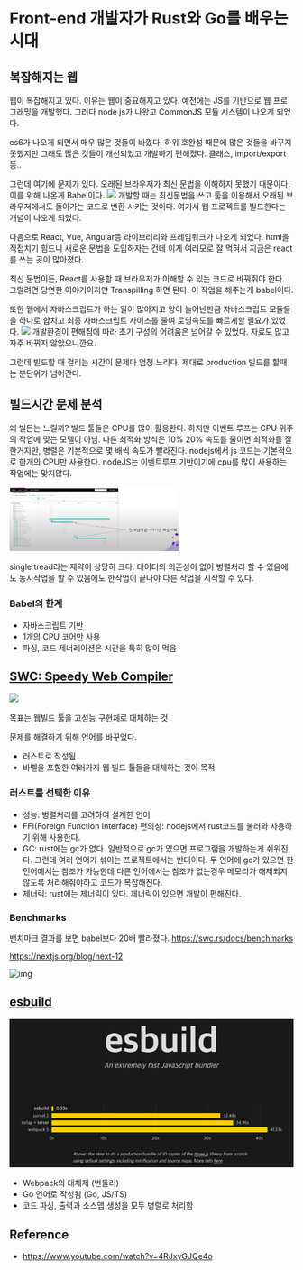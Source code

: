 # Front-end 개발자가 Rust와 Go를 배우는 시대

## 복잡해지는 웹

웹이 복잡해지고 있다. 이유는 웹이 중요해지고 있다. 예전에는 JS를 기반으로 웹 프로그래밍을 개발했다. 그러다 node js가 나왔고 CommonJS 모듈 시스템이 나오게 되었다.

es6가 나오게 되면서 매우 많은 것들이 바꼈다. 하위 호완성 때문에 많은 것들을 바꾸지 못했지만 그래도 많은 것들이 개선되었고 개발하기 편해졌다. 클래스, import/export 등..

그런데 여기에 문제가 있다. 오래된 브라우저가 최신 문법을 이해하지 못했기 때문이다. 이를 위해 나온게 Babel이다.
<img src="https://raw.githubusercontent.com/babel/logo/master/babel.png" width="200"/>
개발할 때는 최신문법을 쓰고 툴을 이용해서 오래된 브라우저에서도 돌아가는 코드로 변환 시키는 것이다. 여기서 웹 프로젝트를 빌드한다는 개념이 나오게 되었다.

다음으로 React, Vue, Angular등 라이브러리와 프레임워크가 나오게 되었다. html을 직접치기 힘드니 새로운 문법을 도입하자는 건데 이게 여러모로 잘 먹혀서 지금은 react를 쓰는 곳이 많아졌다.

최신 문법이든, React를 사용할 때 브라우저가 이해할 수 있는 코드로 바꿔줘야 한다. 그럴려면 당연한 이야기이지만 Transpilling 하면 된다. 이 작업을 해주는게 babel이다.

또한 웹에서 자바스크립트가 하는 일이 많아지고 양이 늘어난만큼 자바스크립트 모듈들을 하나로 합치고 최종 자바스크립트 사이즈를 줄여 로딩속도를 빠르게할 필요가 있었다.
<img src="https://camo.githubusercontent.com/b0573f87b0786eda63c76f2a9a1358e7a653783c25c03c6c908a00b70c713d78/68747470733a2f2f7765627061636b2e6a732e6f72672f6173736574732f69636f6e2d7371756172652d6269672e737667" width="150"/>
개발환경이 편해짐에 따라 초기 구성의 어려움은 넘어갈 수 있었다. 자료도 많고 자주 바뀌지 않았으니깐요.

그런데 빌드할 때 걸리는 시간이 문제다 엄청 느리다. 제대로 production 빌드를 할때는 분단위가 넘어간다.

## 빌드시간 문제 분석

왜 빌든는 느릴까? 빌드 툴들은 CPU를 많이 활용한다. 하지만 이벤트 루프는 CPU 위주의 작업에 맞는 모델이 아님. 다른 최적화 방식은 10% 20% 속도를 줄이면 최적화를 잘한거지만, 병렬은 기본적으로 몇 배씩 속도가 빨라진다. nodejs에서 js 코드는 기본적으로 한개의 CPU만 사용한다. nodeJS는 이벤트루프 기반이기에 cpu를 많이 사용하는 작업에는 맞지않다.

<img src="./image/js-profilling.png" width="300"/>

single tread라는 제약이 상당히 크다. 데이터의 의존성이 없어 병렬처리 할 수 있음에도 동시작업을 할 수 있음에도 한작업이 끝나야 다른 작업을 시작할 수 있다.

### Babel의 한계

- 자바스크립트 기반
- 1개의 CPU 코어만 사용
- 파싱, 코드 제너레이션은 시간을 특히 많이 먹음

## [SWC: Speedy Web Compiler](https://github.com/swc-project/swc)

<img src="https://raw.githubusercontent.com/swc-project/logo/master/swc.png" width="300"/>

목표는 웹빌드 툴을 고성능 구현체로 대체하는 것

문제를 해결하기 위해 언어를 바꾸었다.

- 러스트로 작성됨
- 바벨을 포함한 여러가지 웹 빌드 툴들을 대체하는 것이 목적

### 러스트를 선택한 이유

- 성능: 병렬처리를 고려하여 설계한 언어
- FFI(Foreign Function Interface) 편의성: nodejs에서 rust코드를 불러와 사용하기 위해 사용한다.
- GC: rust에는 gc가 없다. 일반적으로 gc가 있으면 프로그램을 개발하는게 쉬워진다. 그런데 여러 언어가 섞이는 프로젝트에서는 반대이다. 두 언어에 gc가 있으면 한 언어에서는 참조가 가능한데 다른 언어에서는 참조가 없는경우 메모리가 해제되지 않도록 처리해줘야하고 코드가 복잡해진다.
- 제너릭: rust에는 제너릭이 있다. 제너릭이 있으면 개발이 편해진다.

### Benchmarks

밴치마크 결과를 보면 babel보다 20배 빨라졌다.
https://swc.rs/docs/benchmarks

https://nextjs.org/blog/next-12

![img](https://nextjs.org/_next/image?url=%2Fstatic%2Fblog%2Fnext-12%2Fswc.png&w=1920&q=75)

## [esbuild](https://esbuild.github.io/)

![img](./image/esbuild.png)

- Webpack의 대체제 (번들러)
- Go 언어로 작성됨 (Go, JS/TS)
- 코드 파싱, 출력과 소스맵 생성을 모두 병렬로 처리함

## Reference

- https://www.youtube.com/watch?v=4RJxyGJQe4o
